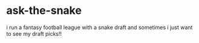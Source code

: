 # ask-the-snake

i run a fantasy football league with a snake draft and sometimes i just want to see my draft picks!!
